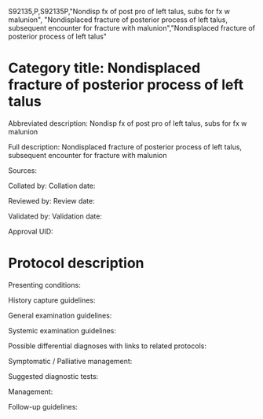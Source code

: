 S92135,P,S92135P,"Nondisp fx of post pro of left talus, subs for fx w malunion", "Nondisplaced fracture of posterior process of left talus, subsequent encounter for fracture with malunion","Nondisplaced fracture of posterior process of left talus"
# Category title: Nondisplaced fracture of posterior process of left talus

Abbreviated description: Nondisp fx of post pro of left talus, subs for fx w malunion

Full description: Nondisplaced fracture of posterior process of left talus, subsequent encounter for fracture with malunion

Sources:

Collated by:
Collation date:

Reviewed by:
Review date:

Validated by:
Validation date:

Approval UID:

# Protocol description

Presenting conditions:

History capture guidelines:

General examination guidelines:

Systemic examination guidelines:

Possible differential diagnoses with links to related protocols:

Symptomatic / Palliative management:

Suggested diagnostic tests:

Management:

Follow-up guidelines:
